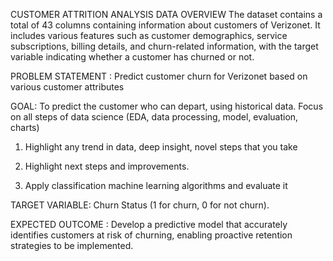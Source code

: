 CUSTOMER ATTRITION ANALYSIS
DATA OVERVIEW
The dataset contains a total of 43 columns containing information about customers of Verizonet. It includes various features such as customer demographics, service subscriptions, billing details, and churn-related information, with the target variable indicating whether a customer has churned or not.

PROBLEM STATEMENT : Predict customer churn for Verizonet based on various customer attributes

GOAL: To predict the customer who can depart, using historical data. Focus on all steps of data science (EDA, data processing, model, evaluation, charts)

1. Highlight any trend in data, deep insight, novel steps that you take

2. Highlight next steps and improvements.

3. Apply classification machine learning algorithms and evaluate it

TARGET VARIABLE: Churn Status (1 for churn, 0 for not churn).

EXPECTED OUTCOME : Develop a predictive model that accurately identifies customers at risk of churning, enabling proactive retention strategies to be implemented.
